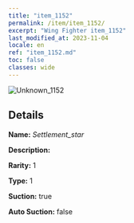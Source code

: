 ```yaml
---
title: "item_1152"
permalink: /item/item_1152/
excerpt: "Wing Fighter item_1152"
last_modified_at: 2023-11-04
locale: en
ref: "item_1152.md"
toc: false
classes: wide
---
```



 ![Unknown_1152](/images/item/Settlement_star_p.png)



## Details

 **Name:** *Settlement_star* 

 **Description:** 

 **Rarity:** 1 

 **Type:** 1 

 **Suction:** true 

 **Auto Suction:** false 


